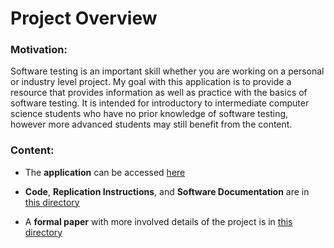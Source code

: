 # Project Overview

### Motivation:

Software testing is an important skill whether you are working on a personal or industry level project. My goal with this application is to provide a resource that provides information as well as practice with the basics of software testing. It is intended for introductory to intermediate computer science students who have no prior knowledge of software testing, however more advanced students may still benefit from the content.

### Content:
- The __application__ can be accessed [here](https://alec-phillips.github.io/Comps-Project/)

- __Code__, __Replication Instructions__, and __Software Documentation__ are in [this directory](https://github.com/Alec-Phillips/Comps-Project/tree/main/project-code)

- A __formal paper__ with more involved details of the project is in [this directory](https://github.com/Alec-Phillips/Comps-Project/tree/main/comps-paper)

